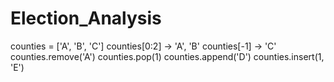 # Election_Analysis
counties = ['A', 'B', 'C']
counties[0:2] -> 'A', 'B'
counties[-1] -> 'C'
counties.remove('A')
counties.pop(1)
counties.append('D')
counties.insert(1, 'E')
